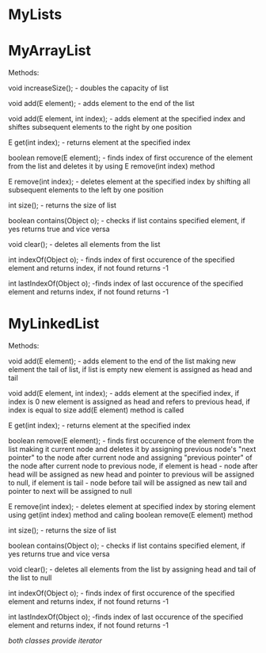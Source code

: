 # MyLists

# MyArrayList 
Methods: 

void increaseSize(); - doubles the capacity of list

void add(E element); - adds element to the end of the list

void add(E element, int index); - adds element at the specified index and shiftes subsequent elements to the right by one position

E get(int index); - returns element at the specified index

boolean remove(E element); - finds index of first occurence of the element from the list and deletes it by using E remove(int index) method

E remove(int index); - deletes element at the specified index by shifting all subsequent elements to the left by one position

int size(); - returns the size of list

boolean contains(Object o); - checks if list contains specified element, if yes returns true and vice versa

void clear(); - deletes all elements from the list

int indexOf(Object o); - finds index of first occurence of the specified element and returns index, if not found returns -1

int lastIndexOf(Object o); -finds index of last occurence of the specified element and returns index, if not found returns -1


# MyLinkedList
Methods: 

void add(E element); - adds element to the end of the list making new element the tail of list, if list is empty new element is assigned as head and tail

void add(E element, int index); - adds element at the specified index, if index is 0 new element is assigned as head and refers to previous head, 
if index is equal to size add(E element) method is called

E get(int index); - returns element at the specified index

boolean remove(E element); - finds first occurence of the element from the list making it current node and deletes it by assigning previous node's "next pointer" to the node after current node and assigning "previous pointer" of the node after current node to previous node,
if element is head - node after head will be assigned as new head and pointer to previous will be assigned to null,
if element is tail - node before tail will be assigned as new tail and pointer to next will be assigned to null

E remove(int index); - deletes element at specified index by storing element using get(int index) method and caling boolean remove(E element) method

int size(); - returns the size of list

boolean contains(Object o); - checks if list contains specified element, if yes returns true and vice versa

void clear(); - deletes all elements from the list by assigning head and tail of the list to null

int indexOf(Object o); - finds index of first occurence of the specified element and returns index, if not found returns -1

int lastIndexOf(Object o); -finds index of last occurence of the specified element and returns index, if not found returns -1


*both classes provide iterator*

